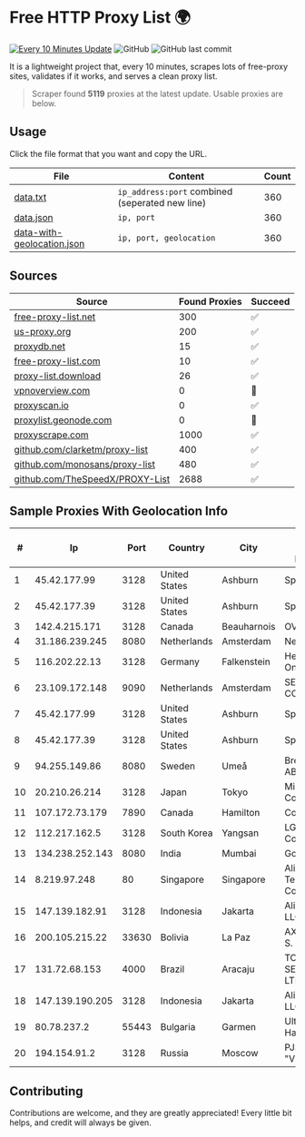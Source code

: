 
# Free HTTP Proxy List 🌍

[![Every 10 Minutes Update](https://github.com/mertguvencli/http-proxy-list/actions/workflows/main.yml/badge.svg?branch=main)](https://github.com/mertguvencli/http-proxy-list/actions/workflows/main.yml)
![GitHub](https://img.shields.io/github/license/mertguvencli/http-proxy-list)
![GitHub last commit](https://img.shields.io/github/last-commit/mertguvencli/http-proxy-list)

It is a lightweight project that, every 10 minutes, scrapes lots of free-proxy sites, validates if it works, and serves a clean proxy list.


> Scraper found **5119** proxies at the latest update. Usable proxies are below.

## Usage

Click the file format that you want and copy the URL.


|File|Content|Count|
|----|-------|-----|
|[data.txt](https://raw.githubusercontent.com/mertguvencli/http-proxy-list/main/proxy-list/data.txt)|`ip_address:port` combined (seperated new line)|360|
|[data.json](https://raw.githubusercontent.com/mertguvencli/http-proxy-list/main/proxy-list/data.json)|`ip, port`|360|
|[data-with-geolocation.json](https://raw.githubusercontent.com/mertguvencli/http-proxy-list/main/proxy-list/data-with-geolocation.json)|`ip, port, geolocation`|360|

## Sources

|Source|Found Proxies|Succeed|
|------|-------------|-------|
|[free-proxy-list.net](https://free-proxy-list.net)|300|✅|
|[us-proxy.org](https://www.us-proxy.org)|200|✅|
|[proxydb.net](http://proxydb.net)|15|✅|
|[free-proxy-list.com](https://free-proxy-list.com/?page=&port=&type%5B%5D=http&type%5B%5D=https&up_time=0&search=Search)|10|✅|
|[proxy-list.download](https://www.proxy-list.download/HTTP)|26|✅|
|[vpnoverview.com](https://vpnoverview.com/privacy/anonymous-browsing/free-proxy-servers)|0|🚫|
|[proxyscan.io](https://www.proxyscan.io)|0|✅|
|[proxylist.geonode.com](https://proxylist.geonode.com/api/proxy-list?limit=300&page=1&sort_by=lastChecked&sort_type=desc&protocols=http,https)|0|🚫|
|[proxyscrape.com](https://api.proxyscrape.com/v2/?request=displayproxies&protocol=http&timeout=10000&country=all&ssl=all&anonymity=all)|1000|✅|
|[github.com/clarketm/proxy-list](https://raw.githubusercontent.com/clarketm/proxy-list/master/proxy-list-raw.txt)|400|✅|
|[github.com/monosans/proxy-list](https://raw.githubusercontent.com/monosans/proxy-list/main/proxies/http.txt)|480|✅|
|[github.com/TheSpeedX/PROXY-List](https://raw.githubusercontent.com/TheSpeedX/PROXY-List/master/http.txt)|2688|✅|


## Sample Proxies With Geolocation Info

|#|Ip|Port|Country|City|Internet Service Provider|
|-|--|----|-------|----|-------------------------|
|1|45.42.177.99|3128|United States|Ashburn|Sprint|
|2|45.42.177.39|3128|United States|Ashburn|Sprint|
|3|142.4.215.171|3128|Canada|Beauharnois|OVH SAS|
|4|31.186.239.245|8080|Netherlands|Amsterdam|NetSkope Inc|
|5|116.202.22.13|3128|Germany|Falkenstein|Hetzner Online GmbH|
|6|23.109.172.148|9090|Netherlands|Amsterdam|SERVERS-COM|
|7|45.42.177.99|3128|United States|Ashburn|Sprint|
|8|45.42.177.39|3128|United States|Ashburn|Sprint|
|9|94.255.149.86|8080|Sweden|Umeå|Bredband2 AB|
|10|20.210.26.214|3128|Japan|Tokyo|Microsoft Corporation|
|11|107.172.73.179|7890|Canada|Hamilton|ColoCrossing|
|12|112.217.162.5|3128|South Korea|Yangsan|LG DACOM Corporation|
|13|134.238.252.143|8080|India|Mumbai|Google LLC|
|14|8.219.97.248|80|Singapore|Singapore|Alibaba (US) Technology Co., Ltd.|
|15|147.139.182.91|3128|Indonesia|Jakarta|Alibaba.com LLC|
|16|200.105.215.22|33630|Bolivia|La Paz|AXS Bolivia S. A.|
|17|131.72.68.153|4000|Brazil|Aracaju|TOP NET SERVIÇOS LTDA|
|18|147.139.190.205|3128|Indonesia|Jakarta|Alibaba.com LLC|
|19|80.78.237.2|55443|Bulgaria|Garmen|UltraNET - Halil Network|
|20|194.154.91.2|3128|Russia|Moscow|PJSC "Vimpelcom"|



## Contributing

Contributions are welcome, and they are greatly appreciated! Every
little bit helps, and credit will always be given.

